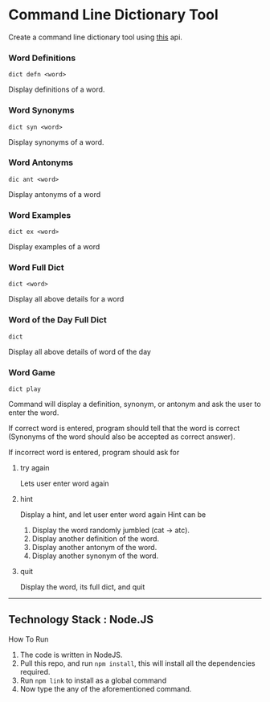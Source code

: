 # Command Line Dictionary Tool

Create a command line dictionary tool using [this](https://fourtytwowords.herokuapp.com/) api.

### Word Definitions
```
dict defn <word>
```
Display definitions of a word.

### Word Synonyms
```
dict syn <word>
```
Display synonyms of a word.

### Word Antonyms
```
dic ant <word>
```
Display antonyms of a word

### Word Examples
```
dict ex <word>
```
Display examples of a word

### Word Full Dict
```
dict <word>
```
Display all above details for a word

### Word of the Day Full Dict
```
dict
```
Display all above details of word of the day

### Word Game
```
dict play
```
Command will display a definition, synonym, or antonym and ask the user to enter the word.

If correct word is entered, program should tell that the word is correct 
(Synonyms of the word should also be accepted as correct answer).

If incorrect word is entered, program should ask for
1. try again

	Lets user enter word again
2. hint

	Display a hint, and let user enter word again
	Hint can be
	1. Display the word randomly jumbled (cat -> atc).
	2. Display another definition of the word.
	3. Display another antonym of the word.
	4. Display another synonym of the word.
3. quit

	Display the word, its full dict, and quit

-----------------------------------------------------------------------

## Technology Stack : Node.JS

How To Run
1) The code is written in NodeJS.
2) Pull this repo, and run `npm install`, this will install all the dependencies required.
3) Run `npm link` to install as a global command
4) Now type the any of the aforementioned command.
